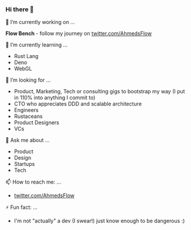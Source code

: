 ### Hi there 👋

🔭 I’m currently working on ...

  **Flow Bench** - follow my journey on [twitter.com/AhmedsFlow](http://twitter.com/AhmedsFlow)

🌱 I’m currently learning ...
* Rust Lang
* Deno
* WebGL

🤔 I’m looking for ...
* Product, Marketing, Tech or consulting gigs to bootstrap my way (I put in 110% into anything I commit to)
* CTO who appreciates DDD and scalable architecture
* Engineers
* Rustaceans
* Product Designers
* VCs

💬 Ask me about ...
* Product
* Design
* Startups
* Tech

📫 How to reach me: ...
* [twitter.com/AhmedsFlow](http://twitter.com/AhmedsFlow)

⚡ Fun fact: ...
* I'm not "actually" a dev (I swear!) just know enough to be dangerous :) 

